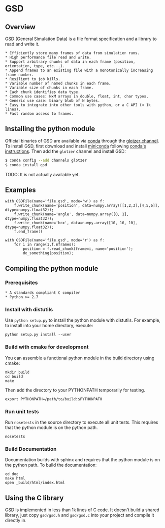 # GSD

## Overview

GSD (General Simulation Data) is a file format specification and a library to read and write it.

    * Efficiently store many frames of data from simulation runs.
    * High performance file read and write.
    * Support arbitrary chunks of data in each frame (position, orientation, type, etc...).
    * Append frames to an existing file with a monotonically increasing frame number.
    * Resilient to job kills.
    * Variable number of named chunks in each frame.
    * Variable size of chunks in each frame.
    * Each chunk identifies data type.
    * Common use cases: NxM arrays in double, float, int, char types.
    * Generic use case: binary blob of N bytes.
    * Easy to integrate into other tools with python, or a C API (< 1k lines).
    * Fast random access to frames.

## Installing the python module

Official binaries of GSD are available via [conda](http://conda.pydata.org/docs/) through
the [glotzer channel](https://anaconda.org/glotzer).
To install GSD, first download and install
[miniconda](http://conda.pydata.org/miniconda.html) following [conda's instructions](http://conda.pydata.org/docs/install/quick.html).
Then add the `glotzer` channel and install GSD:

```bash
$ conda config --add channels glotzer
$ conda install gsd
```

TODO: It is not actually available yet.

## Examples

~~~
with GSDFile(name='file.gsd', mode='w') as f:
    f.write_chunk(name='position', data=numpy.array([[1,2,3],[4,5,6]], dtype=numpy.float32));
    f.write_chunk(name='angle', data=numpy.array([0, 1], dtype=numpy.float32));
    f.write_chunk(name='box', data=numpy.array([10, 10, 10], dtype=numpy.float32));
    f.end_frame()
~~~

~~~
with GSDFile(name='file.gsd', mode='r') as f:
    for i in range(1,f.nframes):
        position = f.read_chunk(frame=i, name='position');
        do_something(position);
~~~

## Compiling the python module

### Prerequisites

    * A standards compliant C compiler
    * Python >= 2.7

### Install with distutils

Use ``python setup.py`` to install the python module with distutils. For example, to install into
your home directory, execute:

~~~
python setup.py install --user
~~~

### Build with cmake for development

You can assemble a functional python module in the build directory using cmake:

~~~
mkdir build
cd build
make
~~~

Then add the directory to your PYTHONPATH temporarily for testing.

~~~
export PYTHONPATH=/path/to/build:$PYTHONPATH
~~~

### Run unit tests

Run `nosetests` in the source directory to execute all unit tests. This requires that the
python module is on the python path.

~~~
nosetests
~~~

### Build Documentation

Documentation builds with sphinx and requires that the python module is on the python path.
To build the documentation:

~~~
cd doc
make html
open _build/html/index.html
~~~

## Using the C library

GSD is implemented in less than 1k lines of C code. It doesn't build a shared library, just
copy `gsd/gsd.h` and `gsd/gsd.c` into your project and compile it directly in.
